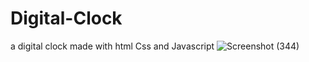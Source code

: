 # Digital-Clock
a digital clock made with html Css and Javascript
![Screenshot (344)](https://github.com/user-attachments/assets/12949dd3-deec-4a54-b3e4-456ebceb0eae)
